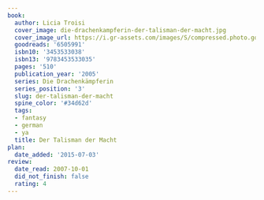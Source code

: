 ```yaml
---
book:
  author: Licia Troisi
  cover_image: die-drachenkampferin-der-talisman-der-macht.jpg
  cover_image_url: https://i.gr-assets.com/images/S/compressed.photo.goodreads.com/books/1327955151l/6505991._SX98_.jpg
  goodreads: '6505991'
  isbn10: '3453533038'
  isbn13: '9783453533035'
  pages: '510'
  publication_year: '2005'
  series: Die Drachenkämpferin
  series_position: '3'
  slug: der-talisman-der-macht
  spine_color: '#34d62d'
  tags:
  - fantasy
  - german
  - ya
  title: Der Talisman der Macht
plan:
  date_added: '2015-07-03'
review:
  date_read: 2007-10-01
  did_not_finish: false
  rating: 4
---
```

